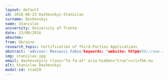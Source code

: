 ```yaml
---
layout: default 
id: 2016-08-23-Dashevskyi-Stanislav
surname: Dashevskyi
name: Stanislav
university: University of Trento
date: 23/08/2016
aboutme: 
from: Ukraine
research_topic: Certification of Third-Parties Applications
abstract: 'advisor: Massacci Fabio'keywords: 'website: http&#58;//www.secentis.eu/people
img: stanislav.jpg
email: dashevskyi<i class="fa fa-at" aria-hidden="true"></i>fbk.eu
alt: Stanislav Dashevskyi
modal-id: stud29
---
```

